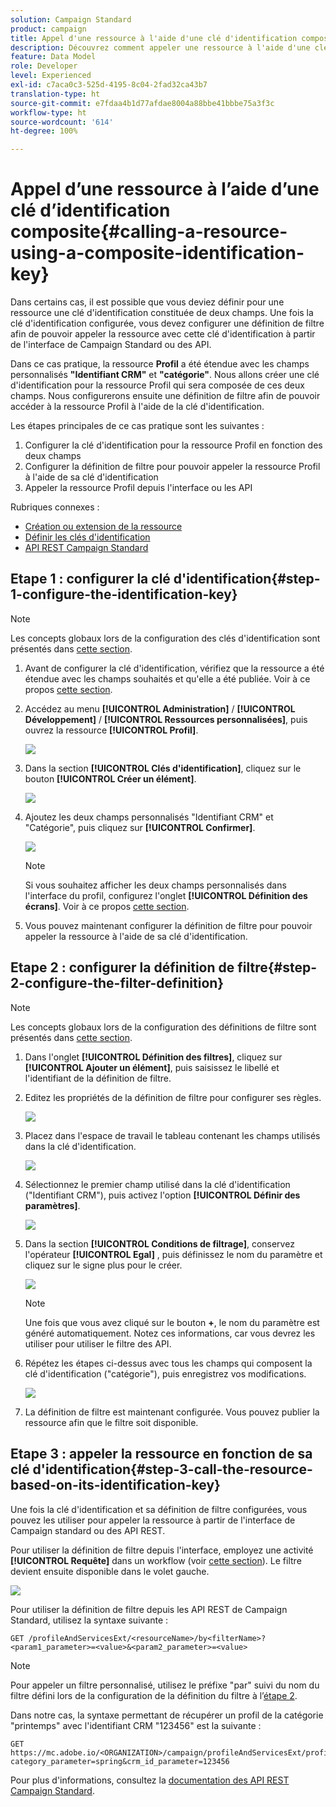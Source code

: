 ```yaml
---
solution: Campaign Standard
product: campaign
title: Appel d'une ressource à l'aide d'une clé d'identification composite
description: Découvrez comment appeler une ressource à l'aide d'une clé d'identification composite.
feature: Data Model
role: Developer
level: Experienced
exl-id: c7aca0c3-525d-4195-8c04-2fad32ca43b7
translation-type: ht
source-git-commit: e7fdaa4b1d77afdae8004a88bbe41bbbe75a3f3c
workflow-type: ht
source-wordcount: '614'
ht-degree: 100%

---
```


# Appel d’une ressource à l’aide d’une clé d’identification composite{#calling-a-resource-using-a-composite-identification-key}

Dans certains cas, il est possible que vous deviez définir pour une ressource une clé d&#39;identification constituée de deux champs. Une fois la clé d&#39;identification configurée, vous devez configurer une définition de filtre afin de pouvoir appeler la ressource avec cette clé d&#39;identification à partir de l&#39;interface de Campaign Standard ou des API.

Dans ce cas pratique, la ressource **Profil** a été étendue avec les champs personnalisés **&quot;Identifiant CRM&quot;** et **&quot;catégorie&quot;**. Nous allons créer une clé d&#39;identification pour la ressource Profil qui sera composée de ces deux champs. Nous configurerons ensuite une définition de filtre afin de pouvoir accéder à la ressource Profil à l&#39;aide de la clé d&#39;identification.

Les étapes principales de ce cas pratique sont les suivantes :

1. Configurer la clé d&#39;identification pour la ressource Profil en fonction des deux champs
1. Configurer la définition de filtre pour pouvoir appeler la ressource Profil à l&#39;aide de sa clé d&#39;identification
1. Appeler la ressource Profil depuis l&#39;interface ou les API

Rubriques connexes :

* [Création ou extension de la ressource](../../developing/using/creating-or-extending-the-resource.md)
* [Définir les clés d&#39;identification ](../../developing/using/configuring-the-resource-s-data-structure.md#defining-identification-keys)
* [API REST Campaign Standard](../../api/using/get-started-apis.md)

## Etape 1 : configurer la clé d&#39;identification{#step-1-configure-the-identification-key}

>[!NOTE]
> Les concepts globaux lors de la configuration des clés d&#39;identification sont présentés dans [cette section](../../developing/using/configuring-the-resource-s-data-structure.md#defining-identification-keys).

1. Avant de configurer la clé d&#39;identification, vérifiez que la ressource a été étendue avec les champs souhaités et qu&#39;elle a été publiée. Voir à ce propos [cette section](../../developing/using/creating-or-extending-the-resource.md).

1. Accédez au menu **[!UICONTROL Administration]** / **[!UICONTROL Développement]** / **[!UICONTROL Ressources personnalisées]**, puis ouvrez la ressource **[!UICONTROL Profil]**.

   ![](assets/uc_idkey1.png)

1. Dans la section **[!UICONTROL Clés d&#39;identification]**, cliquez sur le bouton **[!UICONTROL Créer un élément]**.

   ![](assets/uc_idkey2.png)

1. Ajoutez les deux champs personnalisés &quot;Identifiant CRM&quot; et &quot;Catégorie&quot;, puis cliquez sur **[!UICONTROL Confirmer]**.

   ![](assets/uc_idkey3.png)

   >[!NOTE]
   > Si vous souhaitez afficher les deux champs personnalisés dans l&#39;interface du profil, configurez l&#39;onglet **[!UICONTROL Définition des écrans]**. Voir à ce propos [cette section](../../developing/using/configuring-the-screen-definition.md).

1. Vous pouvez maintenant configurer la définition de filtre pour pouvoir appeler la ressource à l&#39;aide de sa clé d&#39;identification.

## Etape 2 : configurer la définition de filtre{#step-2-configure-the-filter-definition}

>[!NOTE]
> Les concepts globaux lors de la configuration des définitions de filtre sont présentés dans [cette section](../../developing/using/configuring-filter-definition.md).

1. Dans l&#39;onglet **[!UICONTROL Définition des filtres]**, cliquez sur **[!UICONTROL Ajouter un élément]**, puis saisissez le libellé et l&#39;identifiant de la définition de filtre.

1. Editez les propriétés de la définition de filtre pour configurer ses règles.

   ![](assets/uc_idkey4.png)

1. Placez dans l&#39;espace de travail le tableau contenant les champs utilisés dans la clé d&#39;identification.

   ![](assets/uc_idkey5.png)

1. Sélectionnez le premier champ utilisé dans la clé d&#39;identification (&quot;Identifiant CRM&quot;), puis activez l&#39;option **[!UICONTROL Définir des paramètres]**.

   ![](assets/uc_idkey6.png)

1. Dans la section **[!UICONTROL Conditions de filtrage]**, conservez l&#39;opérateur **[!UICONTROL Egal]** , puis définissez le nom du paramètre et cliquez sur le signe plus pour le créer.

   ![](assets/uc_idkey7.png)

   >[!NOTE]
   > Une fois que vous avez cliqué sur le bouton **+**, le nom du paramètre est généré automatiquement. Notez ces informations, car vous devrez les utiliser pour utiliser le filtre des API.

1. Répétez les étapes ci-dessus avec tous les champs qui composent la clé d&#39;identification (&quot;catégorie&quot;), puis enregistrez vos modifications.

   ![](assets/uc_idkey8.png)

1. La définition de filtre est maintenant configurée. Vous pouvez publier la ressource afin que le filtre soit disponible.

## Etape 3 : appeler la ressource en fonction de sa clé d&#39;identification{#step-3-call-the-resource-based-on-its-identification-key}

Une fois la clé d&#39;identification et sa définition de filtre configurées, vous pouvez les utiliser pour appeler la ressource à partir de l&#39;interface de Campaign standard ou des API REST.

Pour utiliser la définition de filtre depuis l&#39;interface, employez une activité **[!UICONTROL Requête]** dans un workflow (voir [cette section](../../automating/using/query.md)). Le filtre devient ensuite disponible dans le volet gauche.

![](assets/uc_idkey9.png)

Pour utiliser la définition de filtre depuis les API REST de Campaign Standard, utilisez la syntaxe suivante :

```
GET /profileAndServicesExt/<resourceName>/by<filterName>?<param1_parameter>=<value>&<param2_parameter>=<value>
```

>[!NOTE]
>Pour appeler un filtre personnalisé, utilisez le préfixe &quot;par&quot; suivi du nom du filtre défini lors de la configuration de la définition du filtre à l’[étape 2](../../developing/using/uc-calling-resource-id-key.md#step-2-configure-the-filter-definition).

Dans notre cas, la syntaxe permettant de récupérer un profil de la catégorie &quot;printemps&quot; avec l&#39;identifiant CRM &quot;123456&quot; est la suivante :

```
GET https://mc.adobe.io/<ORGANIZATION>/campaign/profileAndServicesExt/profile/byidentification_key?category_parameter=spring&crm_id_parameter=123456
```

Pour plus d&#39;informations, consultez la [documentation des API REST Campaign Standard](../../api/using/filtering.md).
